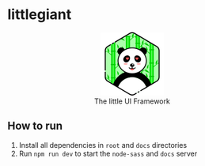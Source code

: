 # littlegiant

<div style="text-align:center"><img src="./docs/static/img/logo.svg" /><br />The little UI Framework
</div>

## How to run

1. Install all dependencies in `root` and `docs` directories
2. Run `npm run dev` to start the `node-sass` and `docs` server

